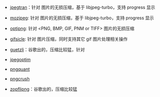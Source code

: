 * [jpegtran](https://github.com/imagemin/jpegtran-bin)：针对 <JPG> 图片的无损压缩，基于 libjpeg-turbo，支持 progress 显示
* [mozjpeg](https://github.com/imagemin/mozjpeg-bin): 针对 <JPG> 图片的无损压缩，基于 libjpeg-turbo，支持 progress 显示
* [optipng](https://github.com/imagemin/optipng-bin): 针对 <PNG, BMP, GIF, PNM or TIFF> 图片的无损压缩
* [gifsicle](https://github.com/imagemin/gifsicle-bin): 针对 <GIF> 图片压缩，同时支持其它 gif 图片处理相关操作

* [guetzli](https://github.com/imagemin/guetzli-bin)：谷歌出的，压缩比较猛，针对 <JPG>
* [jpegoptim](https://github.com/imagemin/jpegoptim-bin)
* [pngquant](https://github.com/imagemin/pngquant-bin)
* [pngcrush](https://github.com/imagemin/pngcrush-bin)
* [zopflipng](https://github.com/imagemin/zopflipng-bin)：谷歌出的，压缩比较猛
